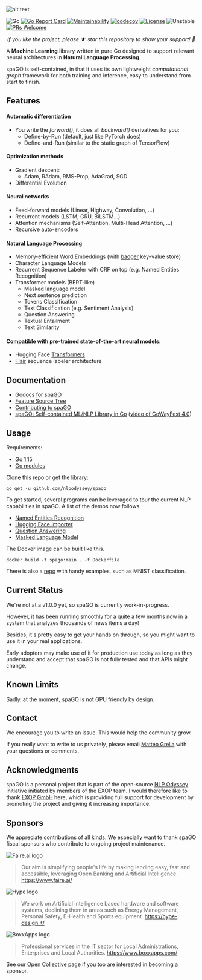 ![alt text](https://raw.githubusercontent.com/nlpodyssey/spago/main/assets/spago_logo.png)

![Go](https://github.com/nlpodyssey/spago/workflows/Go/badge.svg?branch=master)
[![Go Report Card](https://goreportcard.com/badge/github.com/nlpodyssey/spago)](https://goreportcard.com/report/github.com/nlpodyssey/spago)
[![Maintainability](https://api.codeclimate.com/v1/badges/be7350d3eb1a6a8aa503/maintainability)](https://codeclimate.com/github/nlpodyssey/spago/maintainability)
[![codecov](https://codecov.io/gh/nlpodyssey/spago/branch/main/graph/badge.svg)](https://codecov.io/gh/nlpodyssey/spago)
[![License](https://img.shields.io/badge/License-BSD%202--Clause-orange.svg)](https://opensource.org/licenses/BSD-2-Clause)
![Unstable](https://raw.githubusercontent.com/nlpodyssey/spago/main/assets/stability-unstable-yellow.svg)
[![PRs Welcome](https://img.shields.io/badge/PRs-welcome-brightgreen.svg?style=flat-square)](http://makeapullrequest.com)

<p align="center"><i>If you like the project, please ★ star this repository to show your support! 🤩</i></p>

A **Machine Learning** library written in pure Go designed to support relevant neural architectures in **Natural
Language Processing**.

spaGO is self-contained, in that it uses its own lightweight *computational graph* framework for both training and
inference, easy to understand from start to finish.

## Features

#### Automatic differentiation
- You write the *forward()*, it does all *backward()* derivatives for you:
    -   Define-by-Run (default, just like PyTorch does)
    -   Define-and-Run (similar to the static graph of TensorFlow)

#### Optimization methods
- Gradient descent:
    - Adam, RAdam, RMS-Prop, AdaGrad, SGD
- Differential Evolution

#### Neural networks
-   Feed-forward models (Linear, Highway, Convolution, ...)
-   Recurrent models (LSTM, GRU, BiLSTM...)
-   Attention mechanisms (Self-Attention, Multi-Head Attention, ...)
-   Recursive auto-encoders

#### Natural Language Processing
-   Memory-efficient Word Embeddings (with [badger](https://github.com/dgraph-io/badger) key–value store)
-   Character Language Models
-   Recurrent Sequence Labeler with CRF on top (e.g. Named Entities Recognition)
-   Transformer models (BERT-like)
    -   Masked language model
    -   Next sentence prediction
    -   Tokens Classification
    -   Text Classification (e.g. Sentiment Analysis)
    -   Question Answering
    -   Textual Entailment
    -   Text Similarity

#### Compatible with pre-trained state-of-the-art neural models:

- Hugging Face [Transformers](https://github.com/huggingface/transformers)
- [Flair](https://github.com/flairNLP/flair) sequence labeler architecture

## Documentation

* [Godocs for spaGO](https://pkg.go.dev/mod/github.com/nlpodyssey/spago)
* [Feature Source Tree](https://github.com/nlpodyssey/spago/wiki/Feature-Source-Tree)
* [Contributing to spaGO](CONTRIBUTING.md)
* [spaGO: Self-contained ML/NLP Library in Go](https://www.slideshare.net/MatteoGrella/spago-a-selfcontained-ml-nlp-library-in-go) ([video of GoWayFest 4.0](https://www.youtube.com/watch?v=wE3CQU4G2fk))

## Usage

Requirements:

* [Go 1.15](https://golang.org/dl/)
* [Go modules](https://blog.golang.org/using-go-modules)

Clone this repo or get the library:

```console
go get -u github.com/nlpodyssey/spago
```

To get started, several programs can be leveraged to tour the current NLP capabilities in spaGO. A list of the demos now
follows.

* [Named Entities Recognition](https://github.com/nlpodyssey/spago/tree/main/cmd/ner)
* [Hugging Face Importer](https://github.com/nlpodyssey/spago/tree/main/cmd/huggingfaceimporter)
* [Question Answering](https://github.com/nlpodyssey/spago/tree/main/cmd/bert#question-answering-task)
* [Masked Language Model](https://github.com/nlpodyssey/spago/tree/main/cmd/bert#masked-language-model)

The Docker image can be built like this.

```console
docker build -t spago:main . -f Dockerfile
```

There is also a [repo](https://github.com/nlpodyssey/spago-examples) with handy examples, such as MNIST classification.

## Current Status

We're not at a v1.0.0 yet, so spaGO is currently work-in-progress.

However, it has been running smoothly for a quite a few months now in a system that analyzes thousands of news items a
day!

Besides, it's pretty easy to get your hands on through, so you might want to use it in your real applications.

Early adopters may make use of it for production use today as long as they understand and accept that spaGO is not fully
tested and that APIs might change.

## Known Limits

Sadly, at the moment, spaGO is not GPU friendly by design.

## Contact

We encourage you to write an issue. This would help the community grow.

If you really want to write to us privately, please email [Matteo Grella](mailto:matteogrella@gmail.com) with your
questions or comments.

## Acknowledgments

spaGO is a personal project that is part of the open-source [NLP Odyssey](https://github.com/nlpodyssey) initiative initiated by members of the EXOP team. I would therefore like to thank [EXOP GmbH](https://www.exop-group.com/en/) here, which is providing full support for development by promoting the project and giving it increasing importance.

## Sponsors

We appreciate contributions of all kinds. We especially want to thank spaGO fiscal sponsors who contribute to ongoing
project maintenance.

![Faire.ai logo](https://raw.githubusercontent.com/nlpodyssey/spago/main/assets/sponsors/faire_ai_logo.png)

> Our aim is simplifying people's life by making lending easy, fast and accessible, leveraging Open Banking and Artificial Intelligence.
> https://www.faire.ai/

![Hype logo](https://raw.githubusercontent.com/nlpodyssey/spago/main/assets/sponsors/hype_design_logo.png)

> We work on Artificial Intelligence based hardware and software systems, declining them in areas such as Energy Management, Personal Safety, E-Health and Sports equipment.
> https://hype-design.it/

![BoxxApps logo](https://raw.githubusercontent.com/nlpodyssey/spago/main/assets/sponsors/boxxapps_logo.png)

> Professional services in the IT sector for Local Administrations, Enterprises and Local Authorities.
> https://www.boxxapps.com/

See our [Open Collective](https://opencollective.com/nlpodyssey/contribute) page if you too are interested in becoming a sponsor.

